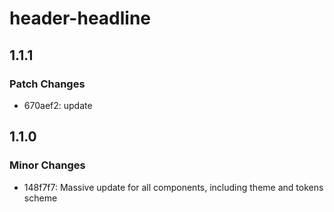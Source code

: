 # header-headline

## 1.1.1

### Patch Changes

-   670aef2: update

## 1.1.0

### Minor Changes

-   148f7f7: Massive update for all components, including theme and tokens scheme
